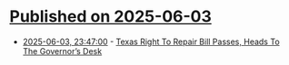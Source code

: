 # [Published on 2025-06-03](index.md)

* [2025-06-03, 23:47:00](https://soylentnews.org/article.pl?sid=25/06/03/0136212&from=rss) - [Texas Right To Repair Bill Passes, Heads To The Governor’s Desk](https://soylentnews.org/article.pl?sid=25/06/03/0136212&from=rss)
